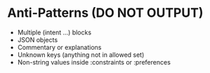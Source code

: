 # Anti-Patterns (DO NOT OUTPUT)
- Multiple (intent ...) blocks
- JSON objects
- Commentary or explanations
- Unknown keys (anything not in allowed set)
- Non-string values inside :constraints or :preferences
